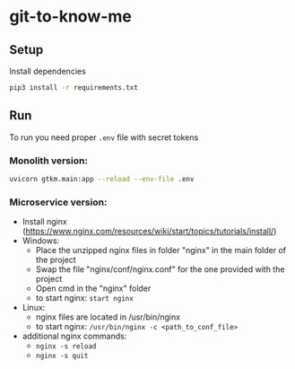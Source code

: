 # git-to-know-me

## Setup

Install dependencies
```bash
pip3 install -r requirements.txt
```

## Run

To run you need proper `.env` file with secret tokens

### Monolith version:
```bash
uvicorn gtkm.main:app --reload --env-file .env
```

### Microservice version:
- Install nginx (https://www.nginx.com/resources/wiki/start/topics/tutorials/install/)
- Windows:
  - Place the unzipped nginx files in folder "nginx" in the main folder of the project
  - Swap the file "nginx/conf/nginx.conf" for the one provided with the project
  - Open cmd in the "nginx" folder
  - to start nginx: `start nginx`
- Linux:
  - nginx files are located in /usr/bin/nginx
  - to start nginx: `/usr/bin/nginx -c <path_to_conf_file>`
- additional nginx commands:
  - `nginx -s reload`
  - `nginx -s quit`
